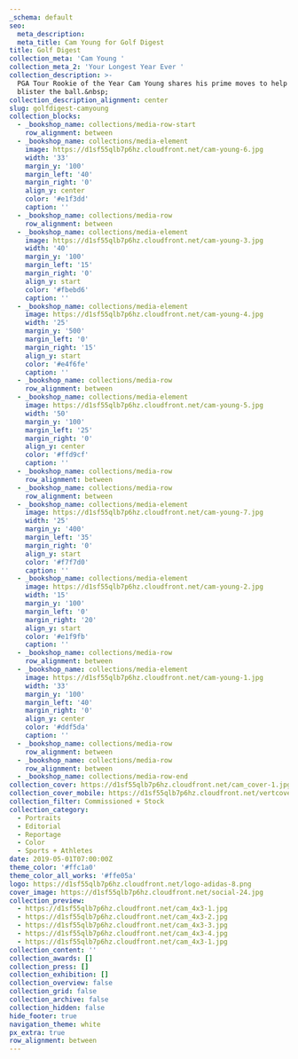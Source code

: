 ```yaml
---
_schema: default
seo:
  meta_description:
  meta_title: Cam Young for Golf Digest
title: Golf Digest
collection_meta: 'Cam Young '
collection_meta_2: 'Your Longest Year Ever '
collection_description: >-
  PGA Tour Rookie of the Year Cam Young shares his prime moves to help you
  blister the ball.&nbsp;
collection_description_alignment: center
slug: golfdigest-camyoung
collection_blocks:
  - _bookshop_name: collections/media-row-start
    row_alignment: between
  - _bookshop_name: collections/media-element
    image: https://d1sf55qlb7p6hz.cloudfront.net/cam-young-6.jpg
    width: '33'
    margin_y: '100'
    margin_left: '40'
    margin_right: '0'
    align_y: center
    color: '#e1f3dd'
    caption: ''
  - _bookshop_name: collections/media-row
    row_alignment: between
  - _bookshop_name: collections/media-element
    image: https://d1sf55qlb7p6hz.cloudfront.net/cam-young-3.jpg
    width: '40'
    margin_y: '100'
    margin_left: '15'
    margin_right: '0'
    align_y: start
    color: '#fbebd6'
    caption: ''
  - _bookshop_name: collections/media-element
    image: https://d1sf55qlb7p6hz.cloudfront.net/cam-young-4.jpg
    width: '25'
    margin_y: '500'
    margin_left: '0'
    margin_right: '15'
    align_y: start
    color: '#e4f6fe'
    caption: ''
  - _bookshop_name: collections/media-row
    row_alignment: between
  - _bookshop_name: collections/media-element
    image: https://d1sf55qlb7p6hz.cloudfront.net/cam-young-5.jpg
    width: '50'
    margin_y: '100'
    margin_left: '25'
    margin_right: '0'
    align_y: center
    color: '#ffd9cf'
    caption: ''
  - _bookshop_name: collections/media-row
    row_alignment: between
  - _bookshop_name: collections/media-row
    row_alignment: between
  - _bookshop_name: collections/media-element
    image: https://d1sf55qlb7p6hz.cloudfront.net/cam-young-7.jpg
    width: '25'
    margin_y: '400'
    margin_left: '35'
    margin_right: '0'
    align_y: start
    color: '#f7f7d0'
    caption: ''
  - _bookshop_name: collections/media-element
    image: https://d1sf55qlb7p6hz.cloudfront.net/cam-young-2.jpg
    width: '15'
    margin_y: '100'
    margin_left: '0'
    margin_right: '20'
    align_y: start
    color: '#e1f9fb'
    caption: ''
  - _bookshop_name: collections/media-row
    row_alignment: between
  - _bookshop_name: collections/media-element
    image: https://d1sf55qlb7p6hz.cloudfront.net/cam-young-1.jpg
    width: '33'
    margin_y: '100'
    margin_left: '40'
    margin_right: '0'
    align_y: center
    color: '#ddf5da'
    caption: ''
  - _bookshop_name: collections/media-row
    row_alignment: between
  - _bookshop_name: collections/media-row
    row_alignment: between
  - _bookshop_name: collections/media-row-end
collection_cover: https://d1sf55qlb7p6hz.cloudfront.net/cam_cover-1.jpg
collection_cover_mobile: https://d1sf55qlb7p6hz.cloudfront.net/vertcovers-07-15.jpg
collection_filter: Commissioned + Stock
collection_category:
  - Portraits
  - Editorial
  - Reportage
  - Color
  - Sports + Athletes
date: 2019-05-01T07:00:00Z
theme_color: '#ffc1a0'
theme_color_all_works: '#ffe05a'
logo: https://d1sf55qlb7p6hz.cloudfront.net/logo-adidas-8.png
cover_image: https://d1sf55qlb7p6hz.cloudfront.net/social-24.jpg
collection_preview:
  - https://d1sf55qlb7p6hz.cloudfront.net/cam_4x3-1.jpg
  - https://d1sf55qlb7p6hz.cloudfront.net/cam_4x3-2.jpg
  - https://d1sf55qlb7p6hz.cloudfront.net/cam_4x3-3.jpg
  - https://d1sf55qlb7p6hz.cloudfront.net/cam_4x3-4.jpg
  - https://d1sf55qlb7p6hz.cloudfront.net/cam_4x3-1.jpg
collection_content: ''
collection_awards: []
collection_press: []
collection_exhibition: []
collection_overview: false
collection_grid: false
collection_archive: false
collection_hidden: false
hide_footer: true
navigation_theme: white
px_extra: true
row_alignment: between
---
```

